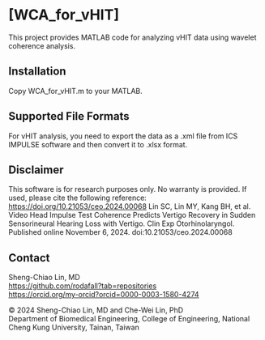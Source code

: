 # [WCA_for_vHIT]

This project provides MATLAB code for analyzing vHIT data using wavelet coherence analysis.

## Installation
Copy WCA_for_vHIT.m to your MATLAB.

## Supported File Formats

For vHIT analysis, you need to export the data as a .xml file from ICS IMPULSE software and then convert it to .xlsx format.

## Disclaimer

This software is for research purposes only. No warranty is provided. 
If used, please cite the following reference: 
https://doi.org/10.21053/ceo.2024.00068 
Lin SC, Lin MY, Kang BH, et al. Video Head Impulse Test Coherence Predicts Vertigo Recovery in Sudden Sensorineural Hearing Loss with Vertigo. Clin Exp Otorhinolaryngol. Published online November 6, 2024. doi:10.21053/ceo.2024.00068 

## Contact

Sheng-Chiao Lin, MD  
https://github.com/rodafall?tab=repositories  
https://orcid.org/my-orcid?orcid=0000-0003-1580-4274

© 2024 Sheng-Chiao Lin, MD and Che-Wei Lin, PhD  
Department of Biomedical Engineering, College of Engineering, National Cheng Kung University, Tainan, Taiwan

